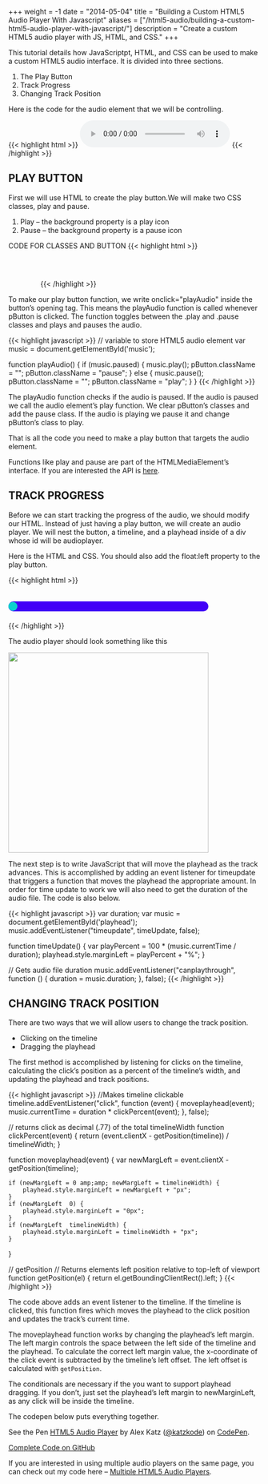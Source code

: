 +++
weight = -1
date = "2014-05-04"
title = "Building a Custom HTML5 Audio Player With Javascript"
aliases = ["/html5-audio/building-a-custom-html5-audio-player-with-javascript/"]
description = "Create a custom HTML5 audio player with JS, HTML, and CSS."
+++

This tutorial details how JavaScriptpt, HTML, and CSS can be used to make a custom HTML5 audio interface. It is divided into three sections.

1. The Play Button
2. Track Progress
3. Changing Track Position

Here is the code for the audio element that we will be controlling.

{{< highlight html >}}
<audio id="music" controls="controls">
  <source src="music/onlyidreamwithyou1.ogg" type="audio/ogg" />
  <source src="music/onlyidreamwithyou1.mp3" type="audio/mpeg" />
</audio>
{{< /highlight >}}

<!--more-->

## PLAY BUTTON
First we will use HTML to create the play button.We will make two CSS classes, play and pause.

1. Play – the background property is a play icon
2. Pause – the background property is a pause icon

CODE FOR CLASSES AND BUTTON
{{< highlight html >}}

<style>
#pButton{
	height:60px;
	width: 60px;
	border: none;
	background-size: 50% 50%;
	background-position: center;
}
.play{background: url('../images/play.png') no-repeat;}
.pause{background: url('../images/pause.png') no-repeat;}
</style>

<button id="pButton" class="play" onclick="playAudio()"></button>
{{< /highlight >}}

To make our play button function, we write onclick="playAudio" inside the button’s opening tag. This means the playAudio function is called whenever pButton is clicked. The function toggles between the .play and .pause classes and plays and pauses the audio.

{{< highlight javascript >}}
// variable to store HTML5 audio element
var music = document.getElementById('music');

function playAudio() {
	if (music.paused) {
		music.play();
		pButton.className = "";
		pButton.className = "pause";
	} else {
		music.pause();
		pButton.className = "";
		pButton.className = "play";
	}
}
{{< /highlight >}}

The playAudio function checks if the audio is paused. If the audio is paused we call the audio element’s play function. We clear pButton’s classes and add the pause class.
If the audio is playing we pause it and change pButton’s class to play.

That is all the code you need to make a play button that targets the audio element.

Functions like play and pause are part of the HTMLMediaElement’s interface. If you are interested the API is [here](https://developer.mozilla.org/en-US/docs/Web/API/HTMLMediaElement).

## TRACK PROGRESS

Before we can start tracking the progress of the audio, we should modify our HTML. Instead of just having a play button, we will create an audio player. We will nest the button, a timeline, and a playhead inside of a div whose id will be audioplayer.

Here is the HTML and CSS. You should also add the float:left property to the play button.

{{< highlight html >}}
<style>
#timeline{
	width: 400px;
	height: 20px;
	background: #4200f7;
	margin-top: 20px;
	float: left;
	border-radius: 15px;
}

#playhead{
	width: 18px;
	height: 18px;
	border-radius: 50%;
	margin-top: 1px;
	background: rgba(0, 255, 196, 0.82);
}
</style>

<div id="audioplayer">
	<button id="pButton" class="play" onclick="play()"></button>
	<div id="timeline">
		<div id="playhead"></div>
	</div>
</div>
{{< /highlight >}}

The audio player should look something like this

<img width="400" src="/img/building-a-custom-html5-audio-player-with-javascript/audioplayer.png">

The next step is to write JavaScript that will move the playhead as the track advances. This is accomplished by adding an event listener for timeupdate that triggers a function that moves the playhead the appropriate amount. In order for time update to work we will also need to get the duration of the audio file. The code is also below.

{{< highlight javascript >}}
var duration;
var music = document.getElementById('playhead');
music.addEventListener("timeupdate", timeUpdate, false);

function timeUpdate() {
	var playPercent = 100 * (music.currentTime / duration);
	playhead.style.marginLeft = playPercent + "%";
}

// Gets audio file duration
music.addEventListener("canplaythrough", function () {
	duration = music.duration;
}, false);
{{< /highlight >}}

## CHANGING TRACK POSITION

There are two ways that we will allow users to change the track position.

- Clicking on the timeline
- Dragging the playhead

The first method is accomplished by listening for clicks on the timeline, calculating the click’s position as a percent of the timeline’s width, and updating the playhead and track positions.

{{< highlight javascript >}}
//Makes timeline clickable
timeline.addEventListener("click", function (event) {
	moveplayhead(event);
	music.currentTime = duration * clickPercent(event);
}, false);

// returns click as decimal (.77) of the total timelineWidth
function clickPercent(event) {
    return (event.clientX - getPosition(timeline)) / timelineWidth;
}

function moveplayhead(event) {
    var newMargLeft = event.clientX - getPosition(timeline);

	if (newMargLeft = 0 amp;amp; newMargLeft = timelineWidth) {
		playhead.style.marginLeft = newMargLeft + "px";
	}
	if (newMargLeft  0) {
		playhead.style.marginLeft = "0px";
	}
	if (newMargLeft  timelineWidth) {
		playhead.style.marginLeft = timelineWidth + "px";
	}
}

// getPosition
// Returns elements left position relative to top-left of viewport
function getPosition(el) {
    return el.getBoundingClientRect().left;
}
{{< /highlight >}}

The code above adds an event listener to the timeline. If the timeline is clicked, this function fires which moves the playhead to the click position and updates the track’s current time.

The moveplayhead function works by changing the playhead’s left margin. The left margin controls the space between the left side of the timeline and the playhead. To calculate the correct left margin value, the x-coordinate of the click event is subtracted by the timeline’s left offset. The left offset is calculated with `getPosition`.

The conditionals are necessary if the you want to support playhead dragging. If you don’t, just set the playhead’s left margin to newMarginLeft, as any click will be inside the timeline.

The codepen below puts everything together.

<p data-height="300" data-theme-id="5580" data-slug-hash="Kfgix" data-default-tab="result" data-user="katzkode" data-embed-version="2" data-pen-title="HTML5 Audio Player" class="codepen">See the Pen <a href="http://codepen.io/katzkode/pen/Kfgix/">HTML5 Audio Player</a> by Alex Katz (<a href="http://codepen.io/katzkode">@katzkode</a>) on <a href="http://codepen.io">CodePen</a>.</p>
<script async src="https://production-assets.codepen.io/assets/embed/ei.js"></script>

[Complete Code on GitHub](https://github.com/alexanderkatz/HTML5-Audio)

If you are interested in using multiple audio players on the same page, you can check out my code here – <a href="/posts/multiple-html5-audio-players">Multiple HTML5 Audio Players</a>.
